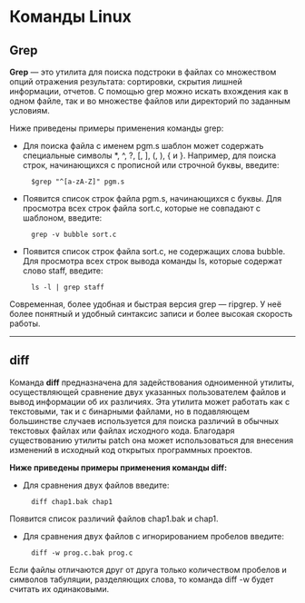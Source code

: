 # Команды Linux

## Grep

**Grep** — это утилита для поиска подстроки в файлах со множеством опций отражения результата: сортировки, скрытия лишней информации, отчетов. С помощью grep можно искать вхождения как в одном файле, так и во множестве файлов или директорий по заданным условиям.

Ниже приведены примеры применения команды grep:

- Для поиска файла с именем pgm.s шаблон может содержать специальные символы *, ^, ?, [, ], \(, \), \{ и \}. Например, для поиска строк, начинающихся с прописной или строчной буквы, введите:

        $grep "^[a-zA-Z]" pgm.s

- Появится список строк файла pgm.s, начинающихся с буквы.
Для просмотра всех строк файла sort.c, которые не совпадают с шаблоном, введите:

        grep -v bubble sort.c

- Появится список строк файла sort.c, не содержащих слова bubble.
Для просмотра всех строк вывода команды ls, которые содержат слово staff, введите:

        ls -l | grep staff

Современная, более удобная и быстрая версия grep — ripgrep. У неё более понятный и удобный синтаксис записи и более высокая скорость работы.

---

## diff

Команда **diff** предназначена для задействования одноименной утилиты, осуществляющей сравнение двух указанных пользователем файлов и вывод информации об их различиях. Эта утилита может работать как с текстовыми, так и с бинарными файлами, но в подавляющем большинстве случаев используется для поиска различий в обычных текстовых файлах или файлах исходного кода. Благодаря существованию утилиты patch она может использоваться для внесения изменений в исходный код открытых программных проектов.

**Ниже приведены примеры применения команды diff:**

- Для сравнения двух файлов введите:

        diff chap1.bak chap1

Появится список различий файлов chap1.bak и chap1.

- Для сравнения двух файлов с игнорированием пробелов введите:

        diff -w prog.c.bak prog.c

Если файлы отличаются друг от друга только количеством пробелов и символов табуляции, разделяющих слова, то команда diff -w будет считать их одинаковыми.
